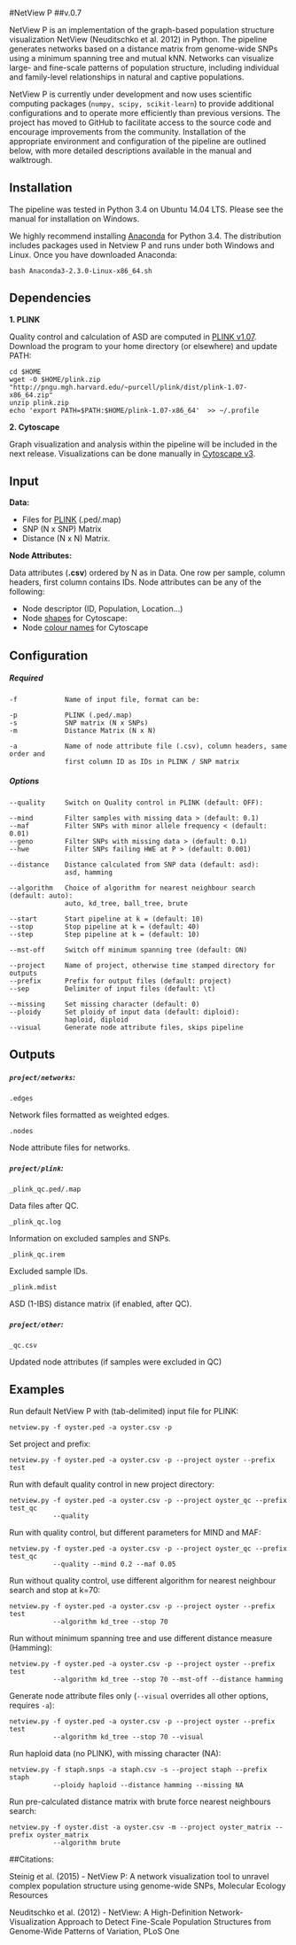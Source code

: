 #NetView P
##v.0.7

NetView P is an implementation of the graph-based population structure visualization NetView (Neuditschko et al. 2012) in Python. The pipeline generates networks based on a distance matrix from genome-wide SNPs using a minimum spanning tree and mutual kNN. Networks can visualize large- and fine-scale patterns of population structure, including individual and family-level relationships in natural and captive populations.

NetView P is currently under development and now uses scientific computing packages (`numpy, scipy, scikit-learn`) to provide additional configurations and to operate more efficiently than previous versions. The project has moved to GitHub to facilitate access to the source code and encourage improvements from the community. Installation of the appropriate environment and configuration of the pipeline are outlined below, with more detailed descriptions available in the manual and walktrough.

## Installation

The pipeline was tested in Python 3.4 on Ubuntu 14.04 LTS. Please see the manual for installation on Windows.

We highly recommend installing [Anaconda](http://continuum.io/downloads#py34) for Python 3.4. The distribution includes packages used in Netview P and runs under both Windows and Linux. Once you have downloaded Anaconda:
```
bash Anaconda3-2.3.0-Linux-x86_64.sh
```

## Dependencies

**1. PLINK**

Quality control and calculation of ASD are computed in [PLINK v1.07](http://pngu.mgh.harvard.edu/~purcell/plink/index.shtml). Download the program to your home directory (or elsewhere) and update PATH:

```
cd $HOME
wget -O $HOME/plink.zip "http://pngu.mgh.harvard.edu/~purcell/plink/dist/plink-1.07-x86_64.zip"
unzip plink.zip
echo 'export PATH=$PATH:$HOME/plink-1.07-x86_64'  >> ~/.profile
```

**2. Cytoscape**

Graph visualization and analysis within the pipeline will be included in the next release. Visualizations can be done manually in [Cytoscape v3](http://www.cytoscape.org/download.php).

## Input

**Data:**

* Files for [PLINK](http://pngu.mgh.harvard.edu/~purcell/plink/data.shtml) (.ped/.map) 
* SNP (N x SNP) Matrix
* Distance (N x N) Matrix.

**Node Attributes:**

Data attributes (**.csv**) ordered by N as in Data. One row per sample, column headers, first column contains IDs.
Node attributes can be any of the following:

* Node descriptor (ID, Population, Location...)
* Node [shapes](http://js.cytoscape.org/#style/node-body) for Cytoscape: 
* Node [colour names](http://www.w3schools.com/html/html_colornames.asp) for Cytoscape
              
## Configuration

##### Required
```
-f            Name of input file, format can be:

-p            PLINK (.ped/.map)
-s            SNP matrix (N x SNPs)
-m            Distance Matrix (N x N)

-a            Name of node attribute file (.csv), column headers, same order and 
              first column ID as IDs in PLINK / SNP matrix
```
##### Options
```
--quality     Switch on Quality control in PLINK (default: OFF):

--mind        Filter samples with missing data > (default: 0.1)
--maf         Filter SNPs with minor allele frequency < (default: 0.01)
--geno        Filter SNPs with missing data > (default: 0.1)
--hwe         Filter SNPs failing HWE at P > (default: 0.001)

--distance    Distance calculated from SNP data (default: asd):
              asd, hamming

--algorithm   Choice of algorithm for nearest neighbour search (default: auto):
              auto, kd_tree, ball_tree, brute
              
--start       Start pipeline at k = (default: 10)
--stop        Stop pipeline at k = (default: 40)
--step        Step pipeline at k = (default: 10)

--mst-off     Switch off minimum spanning tree (default: ON)

--project     Name of project, otherwise time stamped directory for outputs
--prefix      Prefix for output files (default: project)
--sep         Delimiter of input files (default: \t)

--missing     Set missing character (default: 0)
--ploidy      Set ploidy of input data (default: diploid):
              haploid, diploid
--visual      Generate node attribute files, skips pipeline

```
## Outputs

##### **`project/networks`:**

`.edges`

Network files formatted as weighted edges.

`.nodes`

Node attribute files for networks.

##### **`project/plink`:**

`_plink_qc.ped/.map`

Data files after QC.

`_plink_qc.log`

Information on excluded samples and SNPs.

`_plink_qc.irem`

Excluded sample IDs.

`_plink.mdist`

ASD (1-IBS) distance matrix (if enabled, after QC).

##### **`project/other`:**

`_qc.csv`

Updated node attributes (if samples were excluded in QC)

## Examples

Run default NetView P with (tab-delimited) input file for PLINK:

```
netview.py -f oyster.ped -a oyster.csv -p
```

Set project and prefix:

```
netview.py -f oyster.ped -a oyster.csv -p --project oyster --prefix test
```

Run with default quality control in new project directory:
```
netview.py -f oyster.ped -a oyster.csv -p --project oyster_qc --prefix test_qc 
           --quality
```

Run with quality control, but different parameters for MIND and MAF:
```
netview.py -f oyster.ped -a oyster.csv -p --project oyster_qc --prefix test_qc 
           --quality --mind 0.2 --maf 0.05
```

Run without quality control, use different algorithm for nearest neighbour search and stop at k=70:
```
netview.py -f oyster.ped -a oyster.csv -p --project oyster --prefix test
           --algorithm kd_tree --stop 70
```

Run without minimum spanning tree and use different distance measure (Hamming):
```
netview.py -f oyster.ped -a oyster.csv -p --project oyster --prefix test
           --algorithm kd_tree --stop 70 --mst-off --distance hamming
```

Generate node attribute files only (`--visual` overrides all other options, requires `-a`):
```
netview.py -f oyster.ped -a oyster.csv -p --project oyster --prefix test
           --algorithm kd_tree --stop 70 --visual
```

Run haploid data (no PLINK), with missing character (NA):

```
netview.py -f staph.snps -a staph.csv -s --project staph --prefix staph
           --ploidy haploid --distance hamming --missing NA
```

Run pre-calculated distance matrix with brute force nearest neighbours search:

```
netview.py -f oyster.dist -a oyster.csv -m --project oyster_matrix --prefix oyster_matrix
           --algorithm brute
```

##Citations:

Steinig et al. (2015) - NetView P: A network visualization tool to unravel complex population structure using genome-wide SNPs, Molecular Ecology Resources

Neuditschko et al. (2012) - NetView: A High-Definition Network-Visualization Approach to Detect Fine-Scale Population Structures from Genome-Wide Patterns of Variation, PLoS One
